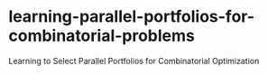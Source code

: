 # learning-parallel-portfolios-for-combinatorial-problems
Learning to Select Parallel Portfolios for Combinatorial Optimization
